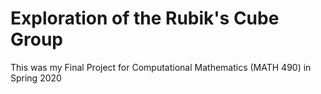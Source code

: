 # Exploration of the Rubik's Cube Group
This was my Final Project for Computational Mathematics (MATH 490) in Spring 2020
